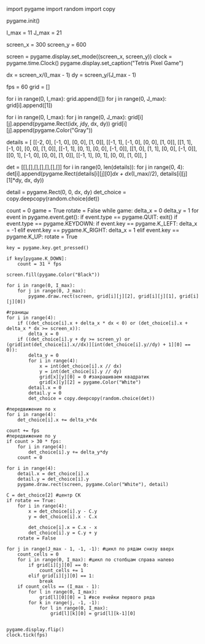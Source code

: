 import pygame
import random
import copy

pygame.init()

I_max = 11
J_max = 21

screen_x = 300
screen_y = 600

screen = pygame.display.set_mode((screen_x, screen_y))
clock = pygame.time.Clock()
pygame.display.set_caption("Tetris Pixel Game")

dx = screen_x/(I_max - 1)
dy = screen_y/(J_max - 1)

fps = 60
grid = []

for i in range(0, I_max):
    grid.append([])
    for j in range(0, J_max):
        grid[i].append([1])

for i in range(0, I_max):
    for j in range(0, J_max):
        grid[i][j].append(pygame.Rect(i*dx, j*dy, dx, dy))
        grid[i][j].append(pygame.Color("Gray"))


details = [
    [[-2, 0], [-1, 0], [0, 0], [1, 0]],
    [[-1, 1], [-1, 0], [0, 0], [1, 0]],
    [[1, 1], [-1, 0], [0, 0], [1, 0]],
    [[-1, 1], [0, 1], [0, 0], [-1, 0]],
    [[1, 0], [1, 1], [0, 0], [-1, 0]],
    [[0, 1], [-1, 0], [0, 0], [1, 0]],
    [[-1, 1], [0, 1], [0, 0], [1, 0]],
]

det = [[],[],[],[],[],[],[]]
for i in range(0, len(details)):
    for j in range(0, 4):
        det[i].append(pygame.Rect(details[i][j][0]*dx + dx*(I_max//2), details[i][j][1]*dy, dx, dy))


detail = pygame.Rect(0, 0, dx, dy)
det_choice = copy.deepcopy(random.choice(det))

count = 0
game = True
rotate = False
while game:
    delta_x = 0
    delta_y = 1
    for event in pygame.event.get():
        if event.type == pygame.QUIT:
            exit()
        if event.type == pygame.KEYDOWN:
            if event.key == pygame.K_LEFT:
                delta_x = -1
            elif event.key == pygame.K_RIGHT:
                delta_x = 1
            elif event.key == pygame.K_UP:
                rotate = True

    key = pygame.key.get_pressed()
    
    if key[pygame.K_DOWN]:
        count = 31 * fps

    screen.fill(pygame.Color("Black"))

    for i in range(0, I_max):
        for j in range(0, J_max):
            pygame.draw.rect(screen, grid[i][j][2], grid[i][j][1], grid[i][j][0])

    #границы
    for i in range(4):
        if ((det_choice[i].x + delta_x * dx < 0) or (det_choice[i].x + delta_x * dx >= screen_x)):
            delta_x = 0
        if ((det_choice[i].y + dy >= screen_y) or (grid[int(det_choice[i].x//dx)][int(det_choice[i].y//dy) + 1][0] == 0)):
            delta_y = 0
            for i in range(4):
                x = int(det_choice[i].x // dx)
                y = int(det_choice[i].y // dy)
                grid[x][y][0] = 0 #закрашиваем квадратик
                grid[x][y][2] = pygame.Color("White")
            detail.x = 0
            detail.y = 0
            det_choice = copy.deepcopy(random.choice(det))

    #передвижение по x
    for i in range(4):
        det_choice[i].x += delta_x*dx

    count += fps
    #передвижение по y
    if count > 30 * fps:
        for i in range(4):
            det_choice[i].y += delta_y*dy
        count = 0

    for i in range(4):
        detail.x = det_choice[i].x
        detail.y = det_choice[i].y
        pygame.draw.rect(screen, pygame.Color("White"), detail)

    C = det_choice[2] #центр СК
    if rotate == True:
        for i in range(4):
            x = det_choice[i].y - C.y
            y = det_choice[i].x - C.x

            det_choice[i].x = C.x - x
            det_choice[i].y = C.y + y
        rotate = False

    for j in range(J_max - 1, -1, -1): #цикл по рядам снизу вверх
        count_cells = 0
        for i in range(0, I_max): #цикл по столбцам справа налево
            if grid[i][j][0] == 0:
                count_cells += 1
            elif grid[i][j][0] == 1:
                break
        if count_cells == (I_max - 1):
            for l in range(0, I_max):
                grid[l][0][0] = 1 #все ячейки первого ряда
            for k in range(j, -1, -1):
                for l in range(0, I_max):
                    grid[l][k][0] = grid[l][k-1][0]


    pygame.display.flip()
    clock.tick(fps)
